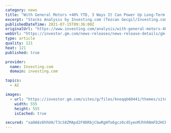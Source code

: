```yaml
---
category: news
title: "With General Motors +40% YTD, 3 Ways It Can Power Up Long-Term Portfolios"
excerpt: "Stocks Analysis by Investing.com (Tezcan Gecgil/Investing.com) covering: General Motors Company, Microsoft Corporation, Ford Motor Company, Walmart Inc. Read Investing.com (Tezcan Gecgil/Investing.com)'s latest article on Investing."
publishedDateTime: 2021-07-15T09:36:00Z
originalUrl: "https://www.investing.com/analysis/with-general-motors-40-ytd-3-ways-it-can-power-up-longterm-portfolios-200591536"
webUrl: "https://investor.gm.com/news-releases/news-release-details/gm-reports-strong-first-quarter-2021-results"
type: article
quality: 121
heat: 121
published: true

provider:
  name: Investing.com
  domain: investing.com

topics:
  - AI

images:
  - url: "https://investor.gm.com/sites/g/files/knoqqb60441/themes/site/nir_pid2306/dist/new-images/GM-logo-2021.png"
    width: 555
    height: 555
    isCached: true

secured: "xaOA8z6hhUH/T3cS8ZMApd2F0DRbjCbwRgHfo6gcz6cdSyenMJhhR8mFD2HCBEMkXUB83J9yyFdCmIgH8/DXyvvxTDGy9gTATLObAihHWLlbZtnhmJpK2/BrmkAyqv1IOda1RFXNuIjugGIIthov4R+3DkVtQKd1i3NHHU2DgrmL3iJLgzsGTFaipLBqs9m4Aw0+ZYerVKKRPUCxKxbo5w19Lq0ytJmzz28vnwaHqqMxEHOTPPhzinJAVaWkDqAYilVKc+QznOcPF3vZuUBwgwK7huVvwthAkk1b5Nhay1aSpzxNzl+0WGUXGV9O7FfxavOwwXQ+1IoanRNICxn26O855mNvdx/Akx/geKnnvQ0=;vN8vngKjP8ZnBmMfcOGv9A=="
---
```


